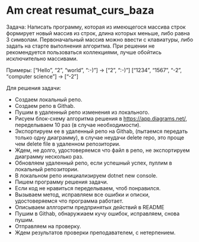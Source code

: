 ﻿# Am creat resumat_curs_baza

Задача: Написать программу, которая из имеющегося массива строк формирует новый массив из строк, длина которых меньше, либо равна 3 символам. Первоначальный массив можно ввести с клавиатуры, либо задать на старте выполнения алгоритма. При решении не рекомендуется пользоваться коллекциями, лучше обойтись исключительно массивами.

Примеры:
[“Hello”, “2”, “world”, “:-)”] → [“2”, “:-)”]
[“1234”, “1567”, “-2”, “computer science”] → [“-2”]

Для решения задачи:
* Создаем локальный репо.
* Создаем репо в Githab.
* Пушим в удаленный репо изменения из локального.
* Pисуем блок-схему алгоритма решения в <https://app.diagrams.net/>, переделываем 10 раз (в случае необходимости).
*  Экспортируем ее в удаленный репо на Githab, (пытаемся передать только одну диаграмму), в случае неудачи delete repo, это проще чем delete file в удаленном репозитории.
* Ждем, не долго, удостоверяемся что файл в репо, не экспортируем диаграмму несколько раз.
* Обновляем удаленный репо, если успешный успех, пуллим в локальный репозитории.
* В локальном репо инициализируем dotnet new console.
* Пишем программу решения задачи.
* Если код не нравиться переделываем, чтоб понравился.
* Вызываем метод, исправляем все ошибки и описки, удостоверяемся что программа работает.
* Описываем аллгоритм предпринятых действий в README
* Пушим в Githab, обнаружиаем кучу ошибок, исправляем, снова пушим.
* Отправляем на проверку.
* Ждем результатов проверки преподавателем, с нетерпением.
